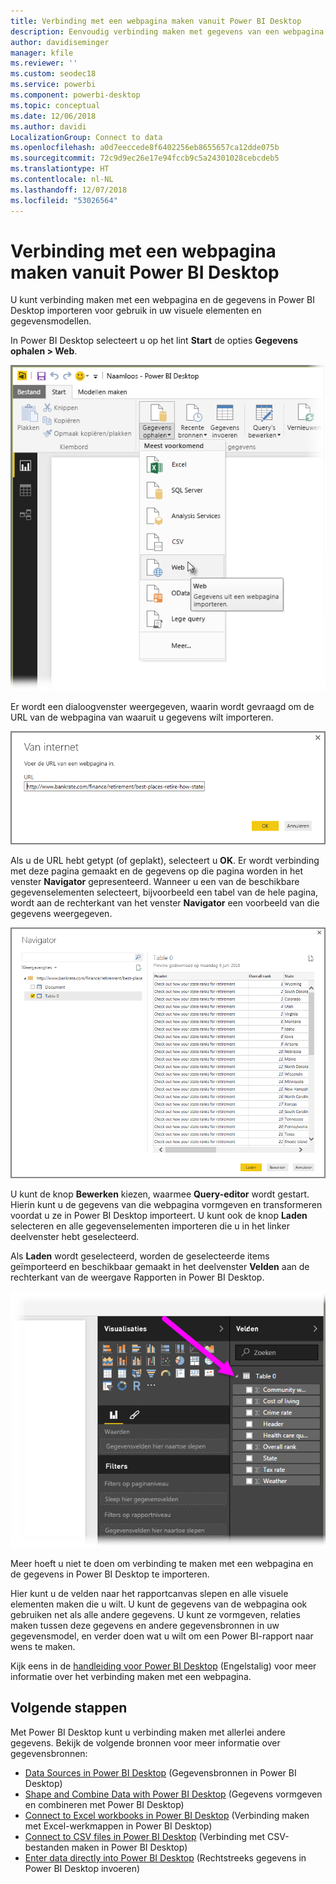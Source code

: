 ```yaml
---
title: Verbinding met een webpagina maken vanuit Power BI Desktop
description: Eenvoudig verbinding maken met gegevens van een webpagina in Power BI Desktop en deze gebruiken
author: davidiseminger
manager: kfile
ms.reviewer: ''
ms.custom: seodec18
ms.service: powerbi
ms.component: powerbi-desktop
ms.topic: conceptual
ms.date: 12/06/2018
ms.author: davidi
LocalizationGroup: Connect to data
ms.openlocfilehash: a0d7eeccede8f6402256eb8655657ca12dde075b
ms.sourcegitcommit: 72c9d9ec26e17e94fccb9c5a24301028cebcdeb5
ms.translationtype: HT
ms.contentlocale: nl-NL
ms.lasthandoff: 12/07/2018
ms.locfileid: "53026564"
---
```

# <a name="connect-to-a-web-page-from-power-bi-desktop"></a>Verbinding met een webpagina maken vanuit Power BI Desktop
U kunt verbinding maken met een webpagina en de gegevens in Power BI Desktop importeren voor gebruik in uw visuele elementen en gegevensmodellen.

In Power BI Desktop selecteert u op het lint **Start** de opties **Gegevens ophalen > Web**.

![](media/desktop-connect-to-web/connect-to-web_1.png)

Er wordt een dialoogvenster weergegeven, waarin wordt gevraagd om de URL van de webpagina van waaruit u gegevens wilt importeren.

![](media/desktop-connect-to-web/connect-to-web_2.png)

Als u de URL hebt getypt (of geplakt), selecteert u **OK**. Er wordt verbinding met deze pagina gemaakt en de gegevens op die pagina worden in het venster **Navigator** gepresenteerd. Wanneer u een van de beschikbare gegevenselementen selecteert, bijvoorbeeld een tabel van de hele pagina, wordt aan de rechterkant van het venster **Navigator** een voorbeeld van die gegevens weergegeven.

![](media/desktop-connect-to-web/connect-to-web_3.png)

U kunt de knop **Bewerken** kiezen, waarmee **Query-editor** wordt gestart. Hierin kunt u de gegevens van die webpagina vormgeven en transformeren voordat u ze in Power BI Desktop importeert. U kunt ook de knop **Laden** selecteren en alle gegevenselementen importeren die u in het linker deelvenster hebt geselecteerd.

Als **Laden** wordt geselecteerd, worden de geselecteerde items geïmporteerd en beschikbaar gemaakt in het deelvenster **Velden** aan de rechterkant van de weergave Rapporten in Power BI Desktop.

![](media/desktop-connect-to-web/connect-to-web_4.png)

Meer hoeft u niet te doen om verbinding te maken met een webpagina en de gegevens in Power BI Desktop te importeren.

Hier kunt u de velden naar het rapportcanvas slepen en alle visuele elementen maken die u wilt. U kunt de gegevens van de webpagina ook gebruiken net als alle andere gegevens. U kunt ze vormgeven, relaties maken tussen deze gegevens en andere gegevensbronnen in uw gegevensmodel, en verder doen wat u wilt om een Power BI-rapport naar wens te maken.

Kijk eens in de [handleiding voor Power BI Desktop](desktop-getting-started.md) (Engelstalig) voor meer informatie over het verbinding maken met een webpagina.

## <a name="next-steps"></a>Volgende stappen
Met Power BI Desktop kunt u verbinding maken met allerlei andere gegevens. Bekijk de volgende bronnen voor meer informatie over gegevensbronnen:

* [Data Sources in Power BI Desktop](desktop-data-sources.md) (Gegevensbronnen in Power BI Desktop)
* [Shape and Combine Data with Power BI Desktop](desktop-shape-and-combine-data.md) (Gegevens vormgeven en combineren met Power BI Desktop)
* [Connect to Excel workbooks in Power BI Desktop](desktop-connect-excel.md) (Verbinding maken met Excel-werkmappen in Power BI Desktop)   
* [Connect to CSV files in Power BI Desktop](desktop-connect-csv.md) (Verbinding met CSV-bestanden maken in Power BI Desktop)   
* [Enter data directly into Power BI Desktop](desktop-enter-data-directly-into-desktop.md) (Rechtstreeks gegevens in Power BI Desktop invoeren)   

